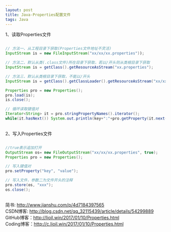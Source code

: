 ```yaml
---
layout: post
title: Java-Properties配置文件
tags: Java
---
```


1、读取Properties文件

```java

// 方法一、从工程目录下获取(Properties文件地址不灵活)
InputStream is = new FileInputStream("xx/xx/xx.properties")); 

// 方法二、默认从类(.class文件)所在目录下获取，若以/开头则从类根目录下获取
InputStream is = getClass().getResourceAsStream("xx.properties");

// 方法三、默认从类根目录下获取，不能以/开头
InputStream is = getClass().getClassLoader().getResourceAsStream("xx/xx/xx.properties");

Properties pro = new Properties(); 
pro.load(is);
is.close();

// 循环读取键值对
Iterator<String> it = pro.stringPropertyNames().iterator();
while(it.hasNext()) System.out.println(key+":"+pro.getProperty(it.next()));
			
```

2、写入Properties文件

```java

//true表示追加打开
OutputStream os= new FileOutputStream("xx/xx/xx.properties", true);
Properties pro = new Properties();

// 写入键值对
pro.setProperty("key", "value");

// 写入文件，参数二为文件开头的注释
pro.store(os, "xxx");
os.close();
	
```

简书: http://www.jianshu.com/p/4d7184397565   
CSDN博客: http://blog.csdn.net/qq_32115439/article/details/54299889   
GitHub博客：http://lioil.win/2017/01/10/Properties.html  
Coding博客：http://c.lioil.win/2017/01/10/Properties.html